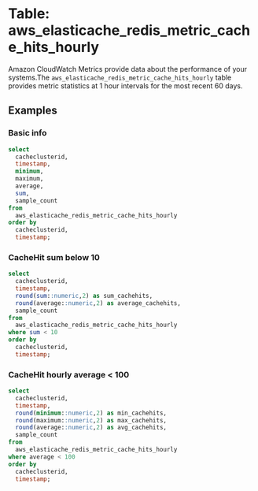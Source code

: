 # Table: aws_elasticache_redis_metric_cache_hits_hourly

Amazon CloudWatch Metrics provide data about the performance of your systems.The `aws_elasticache_redis_metric_cache_hits_hourly` table provides metric statistics at 1 hour intervals for the most recent 60 days.

## Examples

### Basic info

```sql
select
  cacheclusterid,
  timestamp,
  minimum,
  maximum,
  average,
  sum,
  sample_count
from
  aws_elasticache_redis_metric_cache_hits_hourly
order by
  cacheclusterid,
  timestamp;
```


### CacheHit sum below 10 

```sql
select
  cacheclusterid,
  timestamp,
  round(sum::numeric,2) as sum_cachehits,
  round(average::numeric,2) as average_cachehits,
  sample_count
from
  aws_elasticache_redis_metric_cache_hits_hourly
where sum < 10
order by
  cacheclusterid,
  timestamp;
```

### CacheHit hourly average < 100

```sql
select
  cacheclusterid,
  timestamp,
  round(minimum::numeric,2) as min_cachehits,
  round(maximum::numeric,2) as max_cachehits,
  round(average::numeric,2) as avg_cachehits,
  sample_count
from
  aws_elasticache_redis_metric_cache_hits_hourly
where average < 100
order by
  cacheclusterid,
  timestamp;
```